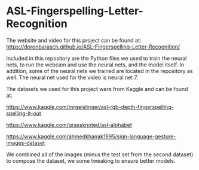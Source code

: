 # ASL-Fingerspelling-Letter-Recognition

The website and video for this project can be found at: https://doronbarasch.github.io/ASL-Fingerspelling-Letter-Recognition/

Included in this repository are the Python files we used to train the neural nets, to run the webcam and use the neural nets, and the model itself. In addition, some of the neural nets we trained are located in the repository as well. The neural net used for the video is neural net 7.

The datasets we used for this project were from Kaggle and can be found at:

https://www.kaggle.com/mrgeislinger/asl-rgb-depth-fingerspelling-spelling-it-out

https://www.kaggle.com/grassknoted/asl-alphabet

https://www.kaggle.com/ahmedkhanak1995/sign-language-gesture-images-dataset

We combined all of the images (minus the test set from the second dataset) to compose the dataset, we some tweaking to ensure better models.
